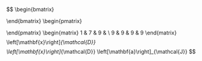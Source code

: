 $$
\begin{bmatrix}

\end{bmatrix}
\begin{pmatrix}

\end{pmatrix}
\begin{matrix}
1 & 7 & 9 &  \\
9 & 9 & 9 & 9
\end{matrix}
$$
$$
\left[\mathbf{x}\right]_{\mathcal{D}}
$$
$$
\left[\mathbf{x}\right]_{\mathcal{D}}
\left[\mathbf{a}\right]_{\mathcal{J}}
$$

```desmos-graph
```

